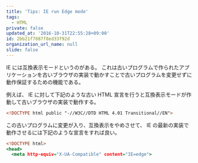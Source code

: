 ```yaml
---
title: 'Tips: IE run Edge mode'
tags:
  - HTML
private: false
updated_at: '2016-10-31T22:55:28+09:00'
id: 2bb21f7887f8ed33f92d
organization_url_name: null
slide: false
---
```

IE には互換表示モードというのがある。
これは古いプログラムで作られたアプリケーションを古いブラウザの実装で動かすことで古いプログラムを変更せずに動作保証するための機能である。

例えば、 IE に対して下記のような古い HTML 宣言を行うと互換表示モードが作動して古いブラウザの実装で動作する。

```html:legacy.html
<!DOCTYPE html public "-//W3C//DTD HTML 4.01 Transitional//EN">
```

この古いプログラムに変更が入り、互換表示をやめさせて、 IE の最新の実装で動作させるには下記のような宣言をすれば良い。

```html:edge.html
<!DOCTYPE html>
<head>
  <meta http-equiv="X-UA-Compatible" content="IE=edge">
```
